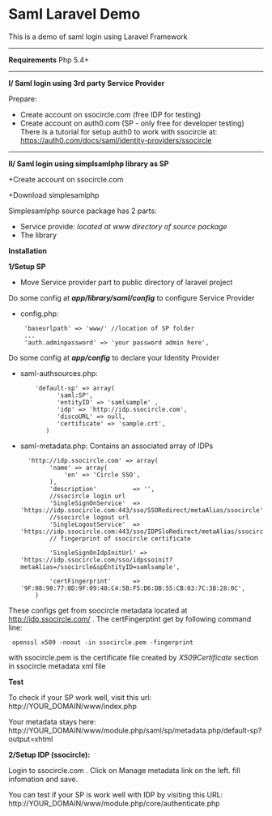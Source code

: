 Saml Laravel Demo
=================

This is a demo of saml login using Laravel Framework

----------
**Requirements**
Php 5.4+


----------
**I/ Saml login using 3rd party Service Provider**

Prepare:
- Create account on ssocircle.com (free IDP for testing)
- Create account on auth0.com (SP - only free for developer testing)
There is a tutorial for setup auth0 to work with ssocircle at: https://auth0.com/docs/saml/identity-providers/ssocircle


----------
**II/ Saml login using simplsamlphp library as SP**

+Create account on ssocircle.com

+Download simplesamlphp

Simplesamlphp source package has 2 parts: 
+ Service provide: *located at www directory of source package*
+ The library

**Installation**

**1/Setup SP**
+ Move Service provider part to public directory of laravel project

Do some config at ***app/library/saml/config*** to configure Service Provider
 + config.php: 

        'baseurlpath' => 'www/' //location of SP folder
        ...
        'auth.adminpassword' => 'your password admin here',
        
Do some config at ***app/config*** to declare your Identity Provider
    
+ saml-authsources.php:

          'default-sp' => array(
                'saml:SP',
                'entityID' => 'samlsample' ,
                'idp' => 'http://idp.ssocircle.com',
                'discoURL' => null,
                'certificate' => 'sample.crt', 
             )

+ saml-metadata.php: Contains an associated array of IDPs

        'http://idp.ssocircle.com' => array(
              'name' => array(
                  'en' => 'Circle SSO',
              ),
              'description'          => '',
              //ssocircle login url
              'SingleSignOnService'  => 'https://idp.ssocircle.com:443/sso/SSORedirect/metaAlias/ssocircle',
              //ssocircle logout url
              'SingleLogoutService'  => 'https://idp.ssocircle.com:443/sso/IDPSloRedirect/metaAlias/ssocircle',
              // fingerprint of ssocircle certificate

              'SingleSignOnIdpInitUrl' => 'https://idp.ssocircle.com/sso/idpssoinit?metaAlias=/ssocircle&spEntityID=samlsample',

              'certFingerprint'      => '9F:08:98:77:0D:9F:09:48:C4:5B:F5:D6:DB:55:CB:03:7C:3B:28:0C',
          )

 These configs get from soocircle metadata located at http://idp.ssocircle.com/ . The certFingerptint get by following command line:
 
     openssl x509 -noout -in ssocircle.pem -fingerprint
with ssocircle.pem is the certificate file created by *X509Certificate* section in ssocircle metadata xml file

**Test**

To check if your SP work well, visit this url: http://YOUR_DOMAIN/www/index.php

Your metadata stays here:
http://YOUR_DOMAIN/www/module.php/saml/sp/metadata.php/default-sp?output=xhtml

**2/Setup IDP (ssocircle):**

Login to ssocircle.com . Click on Manage metadata link on the left. fill infomation and save.

You can test if your SP is work well with IDP by visiting this URL:
http://YOUR_DOMAIN/www/module.php/core/authenticate.php